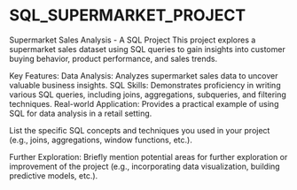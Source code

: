# SQL_SUPERMARKET_PROJECT
Supermarket Sales Analysis - A SQL Project
This project explores a supermarket sales dataset using SQL queries to gain insights into customer buying behavior, product performance, and sales trends.

Key Features:
Data Analysis: Analyzes supermarket sales data to uncover valuable business insights.
SQL Skills: Demonstrates proficiency in writing various SQL queries, including joins, aggregations, subqueries, and filtering techniques.
Real-world Application: Provides a practical example of using SQL for data analysis in a retail setting.

List the specific SQL concepts and techniques you used in your project (e.g., joins, aggregations, window functions, etc.).

Further Exploration:
Briefly mention potential areas for further exploration or improvement of the project (e.g., incorporating data visualization, building predictive models, etc.).
